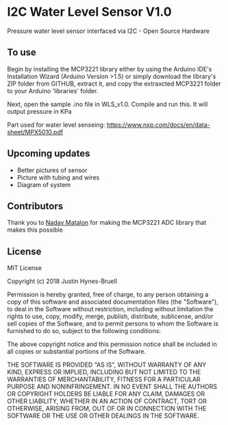 # I2C Water Level Sensor V1.0

Pressure water level sensor interfaced via I2C - Open Source Hardware

## To use

Begin by installing the MCP3221 library either by using the Arduino IDE's Installation Wizard (Arduino Version >1.5) or simply download the library's ZIP folder from GITHUB, extract it, and copy the extraxcted MCP3221 folder to your Arduino 'libraries' folder.

Next, open the sample .ino file in WLS_v1.0. Compile and run this. It will output pressure in KPa

Part used for water level senseing: https://www.nxp.com/docs/en/data-sheet/MPX5010.pdf


## Upcoming updates
* Better pictures of sensor
* Picture with tubing and wires
* Diagram of system

## Contributors

Thank you to [Nadav Matalon](https://github.com/nadavmatalon/MCP3221) for making the MCP3221 ADC library that makes this possible


## License

MIT License

Copyright (c) 2018 Justin Hynes-Bruell

Permission is hereby granted, free of charge, to any person obtaining a copy
of this software and associated documentation files (the "Software"), to deal
in the Software without restriction, including without limitation the rights
to use, copy, modify, merge, publish, distribute, sublicense, and/or sell
copies of the Software, and to permit persons to whom the Software is
furnished to do so, subject to the following conditions:

The above copyright notice and this permission notice shall be included in all
copies or substantial portions of the Software.

THE SOFTWARE IS PROVIDED "AS IS", WITHOUT WARRANTY OF ANY KIND, EXPRESS OR
IMPLIED, INCLUDING BUT NOT LIMITED TO THE WARRANTIES OF MERCHANTABILITY,
FITNESS FOR A PARTICULAR PURPOSE AND NONINFRINGEMENT. IN NO EVENT SHALL THE
AUTHORS OR COPYRIGHT HOLDERS BE LIABLE FOR ANY CLAIM, DAMAGES OR OTHER
LIABILITY, WHETHER IN AN ACTION OF CONTRACT, TORT OR OTHERWISE, ARISING FROM,
OUT OF OR IN CONNECTION WITH THE SOFTWARE OR THE USE OR OTHER DEALINGS IN THE
SOFTWARE.

